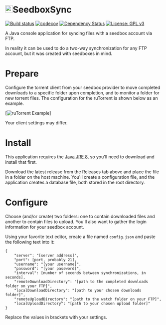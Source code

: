 <h1><img src="http://jpdillingham.github.io/images/seedboxsync.png" height="24">SeedboxSync</h1>

[![Build status](https://travis-ci.org/jpdillingham/SeedboxSync.svg?branch=master)](https://travis-ci.org/jpdillingham/SeedboxSync)
[![codecov](https://codecov.io/gh/jpdillingham/SeedboxSync/branch/master/graph/badge.svg)](https://codecov.io/gh/jpdillingham/SeedboxSync)
[![Dependency Status](https://www.versioneye.com/user/projects/581c03d24304530b002f8ae2/badge.svg?style=flat-square)](https://www.versioneye.com/user/projects/581c03d24304530b002f8ae2)
[![License: GPL v3](https://img.shields.io/badge/License-GPL%20v3-blue.svg)](https://github.com/jpdillingham/SeedboxSync/blob/master/LICENSE)

A Java console application for syncing files with a seedbox account via FTP.

In reality it can be used to do a two-way synchronization for any FTP account, but it was created with seedboxes in mind.

# Prepare

Configure the torrent client from your seedbox provider to move completed downloads to a specific folder upon completion, and to monitor a folder
for new torrent files.  The configuration for the ruTorrent is shown below as an example.

[![ruTorrent Example](http://jpdillingham.github.io/images/rutorrent-setup.PNG)]

Your client settings may differ.

# Install

This application requires the [Java JRE 8](http://www.oracle.com/technetwork/java/javase/downloads/jre8-downloads-2133155.html), so you'll need to download and
install that first.

Download the latest release from the Releases tab above and place the file in a folder on the host machine.  You'll create a configuration file, and the application
creates a database file, both stored in the root directory.

# Configure

Choose (and/or create) two folders: one to contain downloaded files and another to contain files to upload.  You'll also want to gather the login information
for your seedbox account.

Using your favorite text editor, create a file named ```config.json``` and paste the following text into it:

```
{
	"server": "[server address]",
	"port": [port, probably 21],
	"username": "[your username]",
	"password": "[your password]",
	"interval": [number of seconds between synchronizations, in seconds],
	"remoteDownloadDirectory": "[path to the completed downloads folder on your FTP]",
	"localDownloadDirectory": "[path to your chosen downloads folder]",
	"remoteUploadDirectory": "[path to the watch folder on your FTP]",
	"localUploadDirectory": "[path to your chosen upload folder]"
}
```

Replace the values in brackets with your settings.
